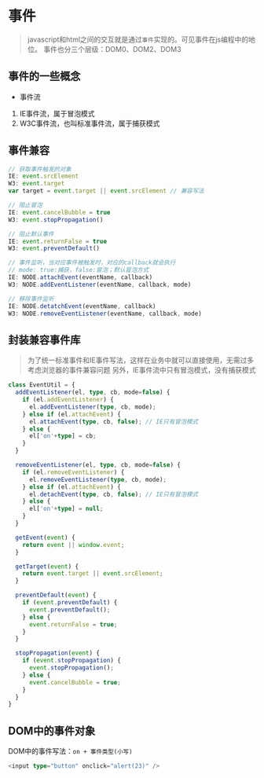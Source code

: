 # 事件
> javascript和html之间的交互就是通过`事件`实现的。可见事件在js编程中的地位。
事件也分三个层级：DOM0、DOM2、DOM3

## 事件的一些概念
- 事件流
1. IE事件流，属于冒泡模式
2. W3C事件流，也叫标准事件流，属于捕获模式

## 事件兼容
```ts
// 获取事件触发的对象
IE: event.srcElement
W3: event.target
var target = event.target || event.srcElement // 兼容写法

// 阻止冒泡
IE: event.cancelBubble = true
W3: event.stopPropagation()

// 阻止默认事件
IE: event.returnFalse = true
W3: event.preventDefault()

// 事件监听，当对应事件被触发时，对应的callback就会执行
// mode: true:捕获，false:冒泡；默认冒泡方式
IE: NODE.attachEvent(eventName, callback)
W3: NODE.addEventListener(eventName, callback, mode)

// 移除事件监听
IE: NODE.detatchEvent(eventName, callback)
W3: NODE.removeEventListener(eventName, callback, mode)
```

## 封装兼容事件库
> 为了统一标准事件和IE事件写法，这样在业务中就可以直接使用，无需过多考虑浏览器的事件兼容问题
另外，IE事件流中只有冒泡模式，没有捕获模式
```ts
class EventUtil = {
  addEventListener(el, type, cb, mode=false) {
    if (el.addEventListener) {
      el.addEventListener(type, cb, mode);
    } else if (el.attachEvent) {
      el.attachEvent(type, cb, false); // IE只有冒泡模式
    } else {
      el['on'+type] = cb;
    }
  }

  removeEventListener(el, type, cb, mode=false) {
    if (el.removeEventListener) {
      el.removeEventListener(type, cb, mode);
    } else if (el.attachEvent) {
      el.detachEvent(type, cb, false); // IE只有冒泡模式
    } else {
      el['on'+type] = null;
    }
  }

  getEvent(event) {
    return event || window.event; 
  }

  getTarget(event) {
    return event.target || event.srcElement;
  }

  preventDefault(event) {
    if (event.preventDefault) {
      event.preventDefault();
    } else {
      event.returnFalse = true;
    }
  }

  stopPropagation(event) {
    if (event.stopPropagation) {
      event.stopPropagation();
    } else {
      event.cancelBubble = true;
    }
  }
}
```

## DOM中的事件对象
DOM中的事件写法：`on + 事件类型(小写)`
```ts
<input type="button" onclick="alert(23)" />
```

